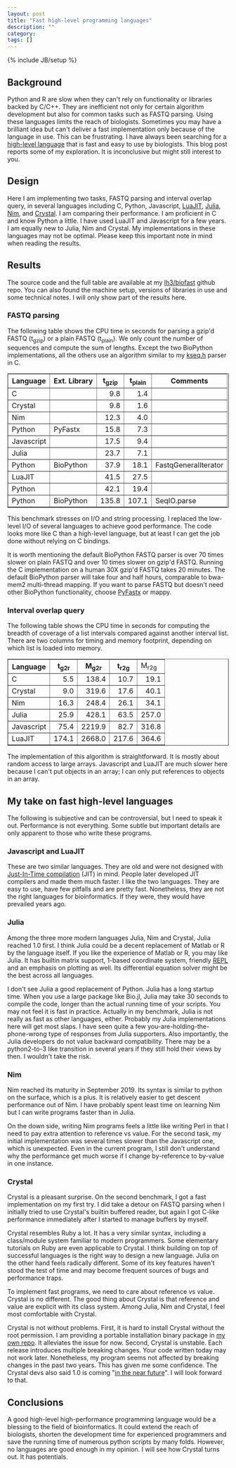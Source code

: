 ```yaml
---
layout: post
title: "Fast high-level programming languages"
description: ""
category: 
tags: []
---
```

{% include JB/setup %}

## Background

Python and R are slow when they can't rely on functionality or libraries backed
by C/C++. They are inefficient not only for certain algorithm development but
also for common tasks such as FASTQ parsing. Using these languages limits the
reach of biologists. Sometimes you may have a brilliant idea but can't deliver
a fast implementation only because of the language in use. This can be
frustrating. I have always been searching for a [high-level language][hllang]
that is fast and easy to use by biologists. This blog post reports some of my
exploration. It is inconclusive but might still interest to you.

## Design

Here I am implementing two tasks, FASTQ parsing and interval overlap query, in
several languages including C, Python, Javascript, [LuaJIT][luajit],
[Julia][julia], [Nim][nim], and [Crystal][crystal]. I am comparing their
performance. I am proficient in C and know Python a little. I have used LuaJIT
and Javascript for a few years. I am equally new to Julia, Nim and Crystal.  My
implementations in these languages may not be optimal. Please keep this
important note in mind when reading the results.

## Results

The source code and the full table are available at my [lh3/biofast][biofast]
github repo. You can also found the machine setup, versions of libraries in
use and some technical notes. I will only show part of the results here.

### FASTQ parsing

The following table shows the CPU time in seconds for parsing a gzip'd FASTQ
(t<sub>gzip</sub>) or a plain FASTQ (t<sub>plain</sub>). We only count the
number of sequences and compute the sum of lengths. Except the two BioPython
implementations, all the others use an algorithm similar to my [kseq.h][kseq]
parser in C.

<table border="1">
<tr><th>Language<th>Ext. Library<th>t<sub>gzip</sub><th>t<sub>plain</sub><th>Comments</tr>
<tr><td>C         <td>         <td style="text-align:right">  9.8<td style="text-align:right">  1.4<td></tr>
<tr><td>Crystal   <td>         <td style="text-align:right">  9.8<td style="text-align:right">  1.6<td></tr>
<tr><td>Nim       <td>         <td style="text-align:right"> 12.3<td style="text-align:right">  4.0<td></tr>
<tr><td>Python    <td>PyFastx  <td style="text-align:right"> 15.8<td style="text-align:right">  7.3<td></tr>
<tr><td>Javascript<td>         <td style="text-align:right"> 17.5<td style="text-align:right">  9.4<td></tr>
<tr><td>Julia     <td>         <td style="text-align:right"> 23.7<td style="text-align:right">  7.1<td></tr>
<tr><td>Python    <td>BioPython<td style="text-align:right"> 37.9<td style="text-align:right"> 18.1<td>FastqGeneralIterator</tr>
<tr><td>LuaJIT    <td>         <td style="text-align:right"> 41.5<td style="text-align:right"> 27.5<td></tr>
<tr><td>Python    <td>         <td style="text-align:right"> 42.1<td style="text-align:right"> 19.4<td></tr>
<tr><td>Python    <td>BioPython<td style="text-align:right">135.8<td style="text-align:right">107.1<td>SeqIO.parse</tr>
</table>

This benchmark stresses on I/O and string processing. I replaced the low-level
I/O of several languages to achieve good performance. The code looks more like
C than a high-level language, but at least I can get the job done without
relying on C bindings.

It is worth mentioning the default BioPython FASTQ parser is over 70 times
slower on plain FASTQ and over 10 times slower on gzip'd FASTQ. Running the C
implementation on a human 30X gzip'd FASTQ takes 20 minutes. The default
BioPython parser will take four and half hours, comparable to bwa-mem2
multi-thread mapping. If you want to parse FASTQ but doesn't need other
BioPython functionality, choose [PyFastx][pyfx] or mappy.

### Interval overlap query

The following table shows the CPU time in seconds for computing the breadth of
coverage of a list intervals compared against another interval list. There are
two columns for timing and memory footprint, depending on which list is loaded
into memory.

<table border="1">
<tr><th>Language<th>t<sub>g2r</sub><th>M<sub>g2r</sub><th>t<sub>r2g</sub><td>M<sub>r2g</sub></tr>
<tr><td>C         <td style="text-align:right">  5.5<td style="text-align:right"> 138.4<td style="text-align:right"> 10.7<td style="text-align:right"> 19.1</tr>
<tr><td>Crystal   <td style="text-align:right">  9.0<td style="text-align:right"> 319.6<td style="text-align:right"> 17.6<td style="text-align:right"> 40.1</tr>
<tr><td>Nim       <td style="text-align:right"> 16.3<td style="text-align:right"> 248.4<td style="text-align:right"> 26.1<td style="text-align:right"> 34.1</tr>
<tr><td>Julia     <td style="text-align:right"> 25.9<td style="text-align:right"> 428.1<td style="text-align:right"> 63.5<td style="text-align:right">257.0</tr>
<tr><td>Javascript<td style="text-align:right"> 75.4<td style="text-align:right">2219.9<td style="text-align:right"> 82.7<td style="text-align:right">316.8</tr>
<tr><td>LuaJIT    <td style="text-align:right">174.1<td style="text-align:right">2668.0<td style="text-align:right">217.6<td style="text-align:right">364.6</tr>
</table>

The implementation of this algorithm is straightforward. It is mostly about
random access to large arrays. Javascript and LuaJIT are much slower here
because I can't put objects in an array; I can only put references to objects
in an array.

## My take on fast high-level languages

The following is subjective and can be controversial, but I need to speak it
out. Performance is not everything. Some subtle but important details are only
apparent to those who write these programs.

### Javascript and LuaJIT

These are two similar languages. They are old and were not designed with
[Just-In-Time compilation][jit] (JIT) in mind. People later developed JIT
compilers and made them much faster. I like the two languages. They are easy to
use, have few pitfalls and are pretty fast. Nonetheless, they are not the right
languages for bioinformatics. If they were, they would have prevailed years
ago.

### Julia

Among the three more modern languages Julia, Nim and Crystal, Julia reached 1.0
first. I think Julia could be a decent replacement of Matlab or R by the
language itself. If you like the experience of Matlab or R, you may like Julia.
It has builtin matrix support, 1-based coordinate system, friendly [REPL][repl]
and an emphasis on plotting as well. Its differential equation solver might be
the best across all languages.

I don't see Julia a good replacement of Python. Julia has a long startup time.
When you use a large package like Bio.jl, Julia may take 30 seconds to compile
the code, longer than the actual running time of your scripts. You may not feel
it is fast in practice. Actually in my benchmark, Julia is not really as fast
as other languages, either. Probably my Julia implementations here will get
most slaps. I have seen quite a few you-are-holding-the-phone-wrong type of
responses from Julia supporters. Also importantly, the Julia developers do not
value backward compatibility. There may be a python2-to-3 like transition in
several years if they still hold their views by then. I wouldn't take the risk.

### Nim

Nim reached its maturity in September 2019. Its syntax is similar to python on
the surface, which is a plus. It is relatively easier to get descent
performance out of Nim. I have probably spent least time on learning Nim but I
can write programs faster than in Julia.

On the down side, writing Nim programs feels a little like writing Perl in that
I need to pay extra attention to reference vs value. For the second task, my
initial implementation was several times slower than the Javascript one, which
is unexpected. Even in the current program, I still don't understand why the
performance get much worse if I change by-reference to by-value in one instance.

### Crystal

Crystal is a pleasant surprise. On the second benchmark, I got a fast
implementation on my first try. I did take a detour on FASTQ parsing when I
initially tried to use Crystal's builtin buffered reader, but again I got
C-like performance immediately after I started to manage buffers by myself.

Crystal resembles Ruby a lot. It has a very similar syntax, including a
class/module system familiar to modern programmers. Some elementary tutorials
on Ruby are even applicable to Crystal. I think building on top of successful
languages is the right way to design a new language. Julia on the other hand
feels radically different. Some of its key features haven't stood the test of
time and may become frequent sources of bugs and performance traps.

To implement fast programs, we need to care about reference vs value. Crystal
is no different. The good thing about Crystal is that reference and value are
explicit with its class system. Among Julia, Nim and Crystal, I feel most
comfortable with Crystal.

Crystal is not without problems. First, it is hard to install Crystal without
the root permission. I am providing a portable installation binary package in
[my own repo][portcr]. It alleviates the issue for now. Second, Crystal is
unstable. Each release introduces multiple breaking changes. Your code written
today may not work later. Nonetheless, my program seems not affected by
breaking changes in the past two years. This has given me some confidence. The
Crystal devs also said 1.0 is coming "[in the near future][cr1.0]". I will look
forward to that.

## Conclusions

A good high-level high-performance programming language would be a blessing to
the field of bioinformatics. It could extend the reach of biologists, shorten
the development time for experienced programmers and save the running time of
numerous python scripts by many folds. However, no languages are good enough in
my opinion. I will see how Crystal turns out. It has potentials.

[julia]: https://en.wikipedia.org/wiki/Julia_(programming_language)
[nim]: https://en.wikipedia.org/wiki/Nim_(programming_language)
[crystal]: https://en.wikipedia.org/wiki/Crystal_(programming_language)
[luajit]: http://luajit.org/
[hllang]: https://en.wikipedia.org/wiki/High-level_programming_language
[biofast]: https://github.com/lh3/biofast
[kseq]: https://github.com/lh3/biofast/blob/master/lib/kseq.h
[pyfx]: https://github.com/lmdu/pyfastx
[jit]: https://en.wikipedia.org/wiki/Just-in-time_compilation
[repl]: https://en.wikipedia.org/wiki/Read-eval-print_loop
[md]: https://en.wikipedia.org/wiki/Multiple_dispatch
[portcr]: https://github.com/lh3/PortableCrystal
[cr1.0]: https://crystal-lang.org/2020/03/03/towards-crystal-1.0.html
